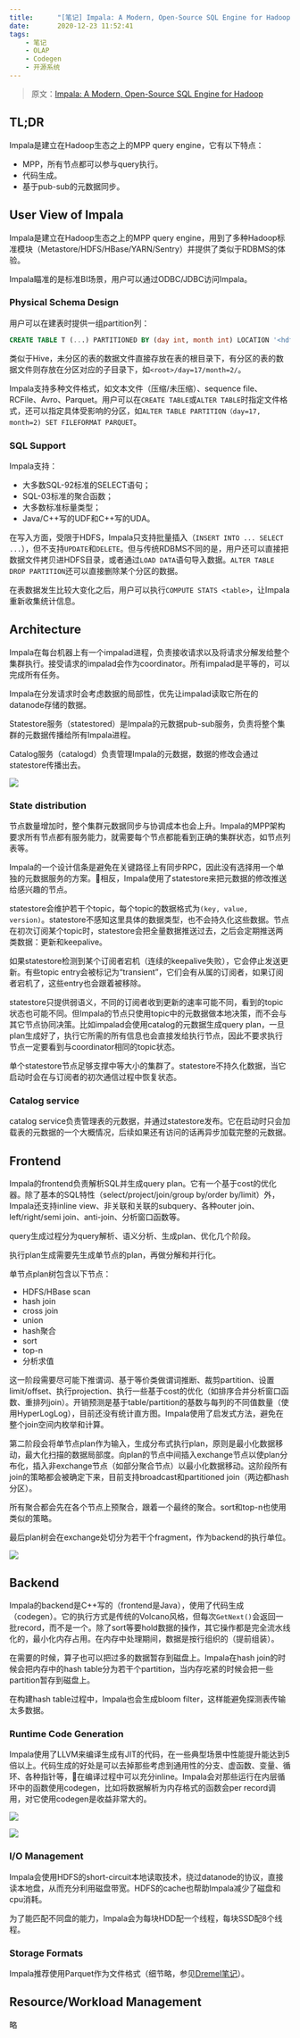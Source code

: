 ```yaml
---
title:      "[笔记] Impala: A Modern, Open-Source SQL Engine for Hadoop"
date:       2020-12-23 11:52:41
tags:
    - 笔记
    - OLAP
    - Codegen
    - 开源系统
---
```


> 原文：[Impala: A Modern, Open-Source SQL Engine for Hadoop](https://2013.berlinbuzzwords.de/sites/2013.berlinbuzzwords.de/files/slides/Impala%20tech%20talk.pdf)

## TL;DR

Impala是建立在Hadoop生态之上的MPP query engine，它有以下特点：
- MPP，所有节点都可以参与query执行。
- 代码生成。
- 基于pub-sub的元数据同步。

<!--more-->

## User View of Impala

Impala是建立在Hadoop生态之上的MPP query engine，用到了多种Hadoop标准模块（Metastore/HDFS/HBase/YARN/Sentry）并提供了类似于RDBMS的体验。

Impala瞄准的是标准BI场景，用户可以通过ODBC/JDBC访问Impala。

### Physical Schema Design

用户可以在建表时提供一组partition列：

```sql
CREATE TABLE T (...) PARTITIONED BY (day int, month int) LOCATION '<hdfs-path>' STORED AS PARQUET;
```

类似于Hive，未分区的表的数据文件直接存放在表的根目录下，有分区的表的数据文件则存放在分区对应的子目录下，如`<root>/day=17/month=2/`。

Impala支持多种文件格式，如文本文件（压缩/未压缩）、sequence file、RCFile、Avro、Parquet。用户可以在`CREATE TABLE`或`ALTER TABLE`时指定文件格式，还可以指定具体受影响的分区，如`ALTER TABLE PARTITION（day=17, month=2) SET FILEFORMAT PARQUET`。

### SQL Support

Impala支持：
- 大多数SQL-92标准的SELECT语句；
- SQL-03标准的聚合函数；
- 大多数标准标量类型；
- Java/C++写的UDF和C++写的UDA。

在写入方面，受限于HDFS，Impala只支持批量插入（`INSERT INTO ... SELECT ...`），但不支持`UPDATE`和`DELETE`。但与传统RDBMS不同的是，用户还可以直接把数据文件拷贝进HDFS目录，或者通过`LOAD DATA`语句导入数据。`ALTER TABLE DROP PARTITION`还可以直接删除某个分区的数据。

在表数据发生比较大变化之后，用户可以执行`COMPUTE STATS <table>`，让Impala重新收集统计信息。

## Architecture

Impala在每台机器上有一个impalad进程，负责接收请求以及将请求分解发给整个集群执行。接受请求的impalad会作为coordinator。所有impalad是平等的，可以完成所有任务。

Impala在分发请求时会考虑数据的局部性，优先让impalad读取它所在的datanode存储的数据。

Statestore服务（statestored）是Impala的元数据pub-sub服务，负责将整个集群的元数据传播给所有Impala进程。

Catalog服务（catalogd）负责管理Impala的元数据，数据的修改会通过statestore传播出去。

![](/images/2020-12/impala-01.jpg)

### State distribution

节点数量增加时，整个集群元数据同步与协调成本也会上升。Impala的MPP架构要求所有节点都有服务能力，就需要每个节点都能看到正确的集群状态，如节点列表等。

Impala的一个设计信条是避免在关键路径上有同步RPC，因此没有选择用一个单独的元数据服务的方案。相反，Impala使用了statestore来把元数据的修改推送给感兴趣的节点。

statestore会维护若干个topic，每个topic的数据格式为`(key, value, version)`。statestore不感知这里具体的数据类型，也不会持久化这些数据。节点在初次订阅某个topic时，statestore会把全量数据推送过去，之后会定期推送两类数据：更新和keepalive。

如果statestore检测到某个订阅者宕机（连续的keepalive失败），它会停止发送更新。有些topic entry会被标记为“transient”，它们会有从属的订阅者，如果订阅者宕机了，这些entry也会跟着被移除。

statestore只提供弱语义，不同的订阅者收到更新的速率可能不同，看到的topic状态也可能不同。但Impala的节点只使用topic中的元数据做本地决策，而不会与其它节点协同决策。比如impalad会使用catalog的元数据生成query plan，一旦plan生成好了，执行它所需的所有信息也会直接发给执行节点，因此不要求执行节点一定要看到与coordinator相同的topic状态。

单个statestore节点足够支撑中等大小的集群了。statestore不持久化数据，当它启动时会在与订阅者的初次通信过程中恢复状态。

### Catalog service

catalog service负责管理表的元数据，并通过statestore发布。它在启动时只会加载表的元数据的一个大概情况，后续如果还有访问的话再异步加载完整的元数据。

## Frontend

Impala的frontend负责解析SQL并生成query plan。它有一个基于cost的优化器。除了基本的SQL特性（select/project/join/group by/order by/limit）外，Impala还支持inline view、非关联和关联的subquery、各种outer join、left/right/semi join、anti-join、分析窗口函数等。

query生成过程分为query解析、语义分析、生成plan、优化几个阶段。

执行plan生成需要先生成单节点的plan，再做分解和并行化。

单节点plan树包含以下节点：
- HDFS/HBase scan
- hash join
- cross join
- union
- hash聚合
- sort
- top-n
- 分析求值

这一阶段需要尽可能下推谓词、基于等价类做谓词推断、裁剪partition、设置limit/offset、执行projection、执行一些基于cost的优化（如排序合并分析窗口函数、重排列join）。开销预测是基于table/partition的基数与每列的不同值数量（使用HyperLogLog），目前还没有统计直方图。Impala使用了启发式方法，避免在整个join空间内枚举和计算。

第二阶段会将单节点plan作为输入，生成分布式执行plan，原则是最小化数据移动，最大化扫描的数据局部度。向plan的节点中间插入exchange节点以使plan分布化，插入非exchange节点（如部分聚合节点）以最小化数据移动。这阶段所有join的策略都会被确定下来，目前支持broadcast和partitioned join（两边都hash分区）。

所有聚合都会先在各个节点上预聚合，跟着一个最终的聚合。sort和top-n也使用类似的策略。

最后plan树会在exchange处切分为若干个fragment，作为backend的执行单位。

![](/images/2020-12/impala-02.jpg)

## Backend

Impala的backend是C++写的（frontend是Java），使用了代码生成（codegen）。它的执行方式是传统的Volcano风格，但每次`GetNext()`会返回一批record，而不是一个。除了sort等要hold数据的操作，其它操作都是完全流水线化的，最小化内存占用。在内存中处理期间，数据是按行组织的（提前组装）。

在需要的时候，算子也可以把过多的数据暂存到磁盘上。Impala在hash join的时候会把内存中的hash table分为若干个partition，当内存吃紧的时候会把一些partition暂存到磁盘上。

在构建hash table过程中，Impala也会生成bloom filter，这样能避免探测表传输太多数据。

### Runtime Code Generation

Impala使用了LLVM来编译生成有JIT的代码，在一些典型场景中性能提升能达到5倍以上。代码生成的好处是可以去掉那些考虑到通用性的分支、虚函数、变量、循环、各种指针等，在编译过程中可以充分inline。Impala会对那些运行在内层循环中的函数使用codegen，比如将数据解析为内存格式的函数会per record调用，对它使用codegen是收益非常大的。

![](/images/2020-12/impala-03.jpg)

![](/images/2020-12/impala-04.jpg)

### I/O Management

Impala会使用HDFS的short-circuit本地读取技术，绕过datanode的协议，直接读本地盘，从而充分利用磁盘带宽。HDFS的cache也帮助Impala减少了磁盘和cpu消耗。

为了能匹配不同盘的能力，Impala会为每块HDD配一个线程，每块SSD配8个线程。

### Storage Formats

Impala推荐使用Parquet作为文件格式（细节略，参见[Dremel笔记](/2020/09/22/dremel-interactive-analysis-of-web-scale-datasets)）。

## Resource/Workload Management

略
